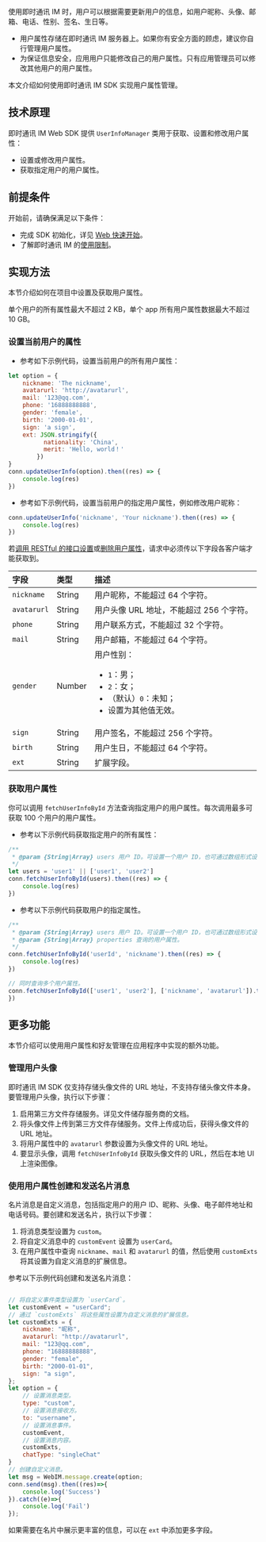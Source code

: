 使用即时通讯 IM 时，用户可以根据需要更新用户的信息，如用户昵称、头像、邮箱、电话、性别、签名、生日等。

- 用户属性存储在即时通讯 IM 服务器上。如果你有安全方面的顾虑，建议你自行管理用户属性。
- 为保证信息安全，应用用户只能修改自己的用户属性。只有应用管理员可以修改其他用户的用户属性。

本文介绍如何使用即时通讯 IM SDK 实现用户属性管理。

## 技术原理

即时通讯 IM Web SDK 提供 `UserInfoManager` 类用于获取、设置和修改用户属性：

- 设置或修改用户属性。
- 获取指定用户的用户属性。

## 前提条件

开始前，请确保满足以下条件：

- 完成 SDK 初始化，详见 [Web 快速开始](./agora_chat_get_started_web)。
- 了解即时通讯 IM 的[使用限制](./agora_chat_limitation)。

## 实现方法

本节介绍如何在项目中设置及获取用户属性。

<div class="alert note">单个用户的所有属性最大不超过 2 KB，单个 app 所有用户属性数据最大不超过 10 GB。</div>

### 设置当前用户的属性

- 参考如下示例代码，设置当前用户的所有用户属性：

```javascript
let option = {
    nickname: 'The nickname',
    avatarurl: 'http://avatarurl',
    mail: '123@qq.com',
    phone: '16888888888',
    gender: 'female',
    birth: '2000-01-01',
    sign: 'a sign',
    ext: JSON.stringify({
          nationality: 'China',
          merit: 'Hello, world！'
        })
}
conn.updateUserInfo(option).then((res) => {
    console.log(res)
})
```

- 参考如下示例代码，设置当前用户的指定用户属性，例如修改用户昵称：

```javascript
conn.updateUserInfo('nickname', 'Your nickname').then((res) => {
    console.log(res)
})
```

若[调用 RESTful 的接口设置](./agora_chat_restful_user_attributes#设置用户属性)或[删除用户属性](./agora_chat_restful_user_attributes#删除用户属性)，请求中必须传以下字段各客户端才能获取到。

| 字段        | 类型   | 描述                                                         |
| :---------- | :----- | :----------------------------------------------------------- |
| `nickname`  | String | 用户昵称，不能超过 64 个字符。                                |
| `avatarurl` | String | 用户头像 URL 地址，不能超过 256 个字符。                        |
| `phone`     | String | 用户联系方式，不能超过 32 个字符。                            |
| `mail`      | String | 用户邮箱，不能超过 64 个字符。                          |
| `gender`    | Number | 用户性别：<ul><li> `1`：男；</li><li>`2`：女；</li><li>（默认）`0`：未知；</li><li>设置为其他值无效。</li></ul> |
| `sign`      | String | 用户签名，不能超过 256 个字符。                                 |
| `birth`     | String | 用户生日，不能超过 64 个字符。                               |
| `ext`       | String | 扩展字段。                                                   |

### 获取用户属性

你可以调用 `fetchUserInfoById` 方法查询指定用户的用户属性。每次调用最多可获取 100 个用户的用户属性。

- 参考以下示例代码获取指定用户的所有属性：

```javascript
/**
 * @param {String|Array} users 用户 ID。可设置一个用户 ID，也可通过数组形式设置多个。
 */
let users = 'user1' || ['user1', 'user2']
conn.fetchUserInfoById(users).then((res) => {
    console.log(res)
})
```

- 参考以下示例代码获取用户的指定属性。

```javascript
/**
 * @param {String|Array} users 用户 ID。可设置一个用户 ID，也可通过数组形式设置多个。
 * @param {String|Array} properties 查询的用户属性。
 */
conn.fetchUserInfoById('userId', 'nickname').then((res) => {
    console.log(res)
})

// 同时查询多个用户属性。
conn.fetchUserInfoById(['user1', 'user2'], ['nickname', 'avatarurl']).then((res) => { console.log(res)
})
```

## 更多功能

本节介绍可以使用用户属性和好友管理在应用程序中实现的额外功能。

### 管理用户头像

即时通讯 IM SDK 仅支持存储头像文件的 URL 地址，不支持存储头像文件本身。要管理用户头像，执行以下步骤：

1. 启用第三方文件存储服务。详见文件储存服务商的文档。
2. 将头像文件上传到第三方文件存储服务。文件上传成功后，获得头像文件的 URL 地址。
3. 将用户属性中的 `avatarurl` 参数设置为头像文件的 URL 地址。
4. 要显示头像，调用 `fetchUserInfoById` 获取头像文件的 URL，然后在本地 UI 上渲染图像。

### 使用用户属性创建和发送名片消息

名片消息是自定义消息，包括指定用户的用户 ID、昵称、头像、电子邮件地址和电话号码。要创建和发送名片，执行以下步骤：

1. 将消息类型设置为 `custom`。
2. 将自定义消息中的 `customEvent` 设置为 `userCard`。
3. 在用户属性中查询 `nickname`、`mail` 和 `avatarurl` 的值，然后使用 `customExts` 将其设置为自定义消息的扩展信息。

参考以下示例代码创建和发送名片消息：

```javascript

// 将自定义事件类型设置为 `userCard`。
let customEvent = "userCard";
// 通过 `customExts` 将这些属性设置为自定义消息的扩展信息。
let customExts = {
    nickname: "昵称",
    avatarurl: "http://avatarurl",
    mail: "123@qq.com",
    phone: "16888888888",
    gender: "female",
    birth: "2000-01-01",
    sign: "a sign",
};
let option = {
    // 设置消息类型。
    type: "custom",
    // 设置消息接收方。
    to: "username",
    // 设置消息事件。
    customEvent,
    // 设置消息内容。
    customExts,
    chatType: "singleChat"
}
// 创建自定义消息。
let msg = WebIM.message.create(option;
conn.send(msg).then((res)=>{
    console.log('Success')
}).catch((e)=>{
    console.log('Fail')
});
```

如果需要在名片中展示更丰富的信息，可以在 `ext` 中添加更多字段。